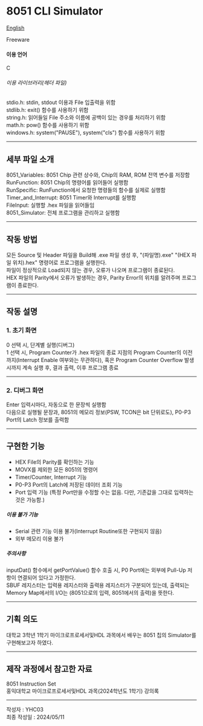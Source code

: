 # 8051 CLI Simulator

[English](https://github.com/YHC03/8051_Tools/blob/main/8051_Simulator/README.md)  

Freeware  

#### 이용 언어
C

###### 이용 라이브러리(헤더 파일)
stdio.h: stdin, stdout 이용과 File 입출력을 위함  
stdlib.h: exit() 함수를 사용하기 위함  
string.h: 읽어들일 File 주소와 이름에 공백이 있는 경우를 처리하기 위함  
math.h: pow() 함수를 사용하기 위함  
windows.h: system("PAUSE"), system("cls") 함수를 사용하기 위함  

---
## 세부 파일 소개
8051_Variables: 8051 Chip 관련 상수와, Chip의 RAM, ROM 전역 변수를 저장함   
RunFunction: 8051 Chip의 명령어를 읽어들어 실행함  
RunSpecific: RunFunction에서 요청한 명령들의 함수를 실제로 실행함  
Timer_and_Interrupt: 8051 Timer와 Interrupt를 실행함  
FileInput: 실행할 .hex 파일을 읽어들임  
8051_Simulator: 전체 프로그램을 관리하고 실행함  

---
## 작동 방법
모든 Source 및 Header 파일을 Build해 .exe 파일 생성 후, "(파일명).exe" "(HEX 파일 위치).hex" 명령어로 프로그램을 실행한다.  
파일이 정상적으로 Load되지 않는 경우, 오류가 나오며 프로그램이 종료된다.  
HEX 파일의 Parity에서 오류가 발생하는 경우, Parity Error의 위치를 알려주며 프로그램이 종료한다.  

---
## 작동 설명

### 1. 초기 화면
0 선택 시, 단계별 실행(디버그)  
1 선택 시, Program Counter가 .hex 파일의 종료 지점의 Program Counter의 이전까지(Interrupt Enable 여부와는 무관하다), 혹은 Program Counter Overflow 발생시까지 계속 실행 후, 결과 출력, 이후 프로그램 종료  

---
### 2. 디버그 화면
Enter 입력시마다, 자동으로 한 문장씩 실행함  
다음으로 실행될 문장과, 8051의 메모리 정보(PSW, TCON은 bit 단위로도), P0-P3 Port의 Latch 정보를 출력함  

---
## 구현한 기능
- HEX File의 Parity를 확인하는 기능  
- MOVX를 제외한 모든 8051의 명령어  
- Timer/Counter, Interrupt 기능  
- P0-P3 Port의 Latch에 저장된 데이터 조회 기능  
- Port 입력 기능 (특정 Port만을 수정할 수는 없음. 다만, 기존값을 그대로 입력하는 것은 가능함.)  

##### 이용 불가 기능
- Serial 관련 기능 이용 불가(Interrupt Routine또한 구현되지 않음)  
- 외부 메모리 이용 불가  

##### 주의사항
inputDat() 함수에서 getPortValue() 함수 호출 시, P0 Port에는 외부에 Pull-Up 저항이 연결되어 있다고 가정한다.  
SBUF 레지스터는 입력용 레지스터와 출력용 레지스터가 구분되어 있는데, 출력되는 Memory Map에서의 I/O는 (8051으로의 입력, 8051에서의 출력)을 뜻한다.  

---
## 기획 의도
대학교 3학년 1학기 마이크로프로세서및HDL 과목에서 배우는 8051 칩의 Simulator를 구현해보고자 하였다.  

---
## 제작 과정에서 참고한 자료
8051 Instruction Set  
홍익대학교 마이크로프로세서및HDL 과목(2024학년도 1학기) 강의록  

---
작성자 : YHC03  
최종 작성일 : 2024/05/11  